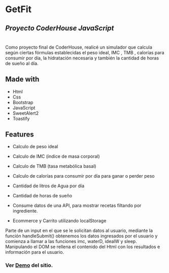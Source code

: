 # GetFit
## _Proyecto CoderHouse JavaScript_
#
#
#
Como proyecto final de CoderHouse, realicé un simulador que calcula según ciertas fórmulas establecidas el peso ideal, IMC , TMB , calorías para consumir por día, la hidratación necesaria y también la cantidad de horas de sueño al día.

## Made with 
- Html
- Css
- Bootstrap
- JavaScript
- SweetAlert2
- Toastify

## Features

- Calculo de peso ideal
- Calculo de IMC (índice de masa corporal)
- Calculo de TMB (tasa metabólica basal)
- Calculo de calorías para consumir por día para ganar o perder peso
- Cantidad de litros de Agua por día
- Cantidad de horas de sueño

- Consume datos de una API, para mostrar recetas filtando por ingrediente.

- Ecommerce y Carrito utilizando localStorage


Parte de un input en el que se le solicitan datos al usuario, mediante la 
función handleSubmit() obtenemos los datos ingresados por el usuario y comienza a llamar a las funciones imc, waterD, idealW y sleep. 
Manipulando el DOM se rellena el contenido del Html con los resultados e información para el usuario.

### Ver [Demo](https://fabrizionb.github.io/GetFit/) del sitio.
#
##
###
##
#
#


